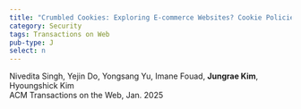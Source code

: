 ```yaml
---
title: "Crumbled Cookies: Exploring E-commerce Websites? Cookie Policies with Data Protection Regulations"
category: Security
tags: Transactions on Web
pub-type: J
select: n
---
```


Nivedita Singh, Yejin Do, Yongsang Yu, Imane Fouad, **Jungrae Kim**, Hyoungshick Kim <br>
ACM Transactions on the Web, Jan. 2025 <br>
